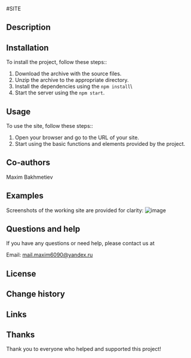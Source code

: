 #SITE

## Description

## Installation
To install the project, follow these steps::
1. Download the archive with the source files.
2. Unzip the archive to the appropriate directory.
3. Install the dependencies using the `npm install`\
4. Start the server using the `npm start`.

## Usage
To use the site, follow these steps::
1. Open your browser and go to the URL of your site.
2. Start using the basic functions and elements provided by the project.


## Co-authors
Maxim Bakhmetiev

## Examples
Screenshots of the working site are provided for clarity:
![image](https://github.com/user-attachments/assets/40779c57-aa3a-4f91-a2cc-79102d689ef6)


## Questions and help
If you have any questions or need help, please contact us at 

Email: mail.maxim6090@yandex.ru



## License


## Change history

## Links

## Thanks
Thank you to everyone who helped and supported this project!
